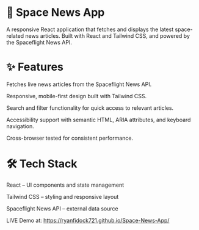 # 🚀  Space News App

A responsive React application that fetches and displays the latest space-related news articles. Built with React and Tailwind CSS, and powered by the Spaceflight News API.


# ✨ Features

Fetches live news articles from the Spaceflight News API.

Responsive, mobile-first design built with Tailwind CSS.

Search and filter functionality for quick access to relevant articles.

Accessibility support with semantic HTML, ARIA attributes, and keyboard navigation.

Cross-browser tested for consistent performance.


# 🛠️ Tech Stack

React – UI components and state management

Tailwind CSS – styling and responsive layout

Spaceflight News API – external data source

LIVE Demo at: https://ryanfidock721.github.io/Space-News-App/

